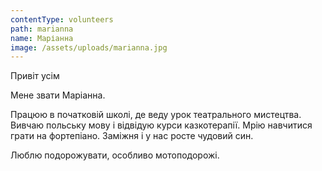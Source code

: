 ```yaml
---
contentType: volunteers
path: marianna
name: Маріанна
image: /assets/uploads/marianna.jpg
---
```

Привіт усім

Мене звати Маріанна.

Працюю в початковій школі, де веду урок театрального мистецтва. Вивчаю польську мову і відвідую курси казкотерапії. Мрію навчитися грати на фортепіано. Заміжня і у нас росте чудовий син.

Люблю подорожувати, особливо мотоподорожі.
